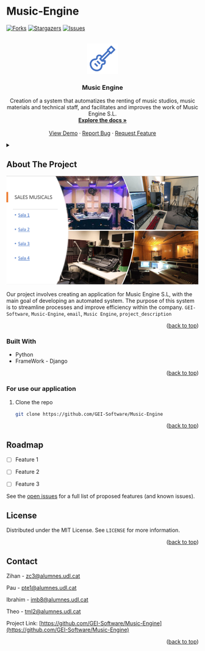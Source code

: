 # Music-Engine



<!-- PROJECT SHIELDS -->
<!--
*** I'm using markdown "reference style" links for readability.
*** Reference links are enclosed in brackets [ ] instead of parentheses ( ).
*** See the bottom of this document for the declaration of the reference variables
*** for contributors-url, forks-url, etc. This is an optional, concise syntax you may use.
*** https://www.markdownguide.org/basic-syntax/#reference-style-links
-->
[![Forks][forks-shield]][forks-url]
[![Stargazers][stars-shield]][stars-url]
[![Issues][issues-shield]][issues-url]



<!-- PROJECT LOGO -->
<br />
<div align="center">
  <a href="https://github.com/GEI-Software/Music-Engine">
    <img src="images/logo.svg" alt="Logo" width="80" height="80">
  </a>

<h3 align="center">Music Engine</h3>

  <p align="center">
    Creation of a system that automatizes the renting of music studios, music materials and technical staff, and facilitates and improves the work of Music Engine S.L.
    <br />
    <a href="https://github.com/GEI-Software/Music-Engine"><strong>Explore the docs »</strong></a>
    <br />
    <br />
    <a href="https://github.com/GEI-Software/Music-Engine">View Demo</a>
    ·
    <a href="https://github.com/GEI-Software/Music-Engine/issues">Report Bug</a>
    ·
    <a href="https://github.com/GEI-Software/Music-Engine/issues">Request Feature</a>
  </p>
</div>



<!-- TABLE OF CONTENTS -->
<details>
  <summary></summary>
  <ol>
    <li>
      <a href="#about-the-project">About The Project</a>
      <ul>
        <li><a href="#built-with">Built With</a></li>
      </ul>
    </li>
    <li>
      <a href="#getting-started">Getting Started</a>
      <ul>
        <li><a href="#prerequisites">Prerequisites</a></li>
        <li><a href="#installation">Installation</a></li>
      </ul>
    </li>
    <li><a href="#usage">Usage</a></li>
    <li><a href="#roadmap">Roadmap</a></li>
    <li><a href="#contributing">Contributing</a></li>
    <li><a href="#license">License</a></li>
    <li><a href="#contact">Contact</a></li>
    <li><a href="#acknowledgments">Acknowledgments</a></li>
  </ol>
</details>



<!-- ABOUT THE PROJECT -->
## About The Project

[![Product Name Screen Shot][product-screenshot]](https://example.com)

Our project involves creating an application for Music Engine S.L, with the main goal of developing an automated system. The purpose of this system is to streamline processes and improve efficiency within the company.
`GEI-Software`, `Music-Engine`, `email`, `Music Engine`, `project_description`

<p align="right">(<a href="#readme-top">back to top</a>)</p>



### Built With
* Python
* FrameWork - Django

<p align="right">(<a href="#readme-top">back to top</a>)</p>

### For use our application

1. Clone the repo
   ```sh
   git clone https://github.com/GEI-Software/Music-Engine
   ```

<p align="right">(<a href="#readme-top">back to top</a>)</p>


<!-- ROADMAP -->
## Roadmap

- [ ] Feature 1
- [ ] Feature 2
- [ ] Feature 3
 

See the [open issues](https://github.com/GEI-Software/Music-Engine/issues) for a full list of proposed features (and known issues).



<!-- LICENSE -->
## License

Distributed under the MIT License. See `LICENSE` for more information.

<p align="right">(<a href="#readme-top">back to top</a>)</p>


<!-- CONTACT -->
## Contact

Zihan - zc3@alumnes.udl.cat

Pau - pte1@alumnes.udl.cat

Ibrahim - imb8@alumnes.udl.cat

Theo - tml2@alumnes.udl.cat

Project Link: [https://github.com/GEI-Software/Music-Engine](https://github.com/GEI-Software/Music-Engine)

<p align="right">(<a href="#readme-top">back to top</a>)</p>




<!-- MARKDOWN LINKS & IMAGES -->
<!-- https://www.markdownguide.org/basic-syntax/#reference-style-links -->
[forks-shield]: https://img.shields.io/github/forks/GEI-Software/Music-Engine.svg?style=for-the-badge
[forks-url]: https://github.com/GEI-Software/Music-Engine/network/members
[stars-shield]: https://img.shields.io/github/stars/GEI-Software/Music-Engine.svg?style=for-the-badge
[stars-url]: https://github.com/GEI-Software/Music-Engine/stargazers
[issues-shield]: https://img.shields.io/github/issues/GEI-Software/Music-Engine.svg?style=for-the-badge
[issues-url]: https://github.com/GEI-Software/Music-Engine/issues
[product-screenshot]: images/screenshot.png
[Next.js]: https://img.shields.io/badge/next.js-000000?style=for-the-badge&logo=nextdotjs&logoColor=white
[Next-url]: https://nextjs.org/
[React.js]: https://img.shields.io/badge/React-20232A?style=for-the-badge&logo=react&logoColor=61DAFB
[React-url]: https://reactjs.org/
[Vue.js]: https://img.shields.io/badge/Vue.js-35495E?style=for-the-badge&logo=vuedotjs&logoColor=4FC08D
[Vue-url]: https://vuejs.org/
[Angular.io]: https://img.shields.io/badge/Angular-DD0031?style=for-the-badge&logo=angular&logoColor=white
[Angular-url]: https://angular.io/
[Svelte.dev]: https://img.shields.io/badge/Svelte-4A4A55?style=for-the-badge&logo=svelte&logoColor=FF3E00
[Svelte-url]: https://svelte.dev/
[Laravel.com]: https://img.shields.io/badge/Laravel-FF2D20?style=for-the-badge&logo=laravel&logoColor=white
[Laravel-url]: https://laravel.com
[Bootstrap.com]: https://img.shields.io/badge/Bootstrap-563D7C?style=for-the-badge&logo=bootstrap&logoColor=white
[Bootstrap-url]: https://getbootstrap.com
[JQuery.com]: https://img.shields.io/badge/jQuery-0769AD?style=for-the-badge&logo=jquery&logoColor=white
[JQuery-url]: https://jquery.com 
[python-url]: https://www.pinclipart.com/picdir/middle/534-5345877_python-logo-clipart.png
